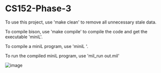 # CS152-Phase-3

To use this project, use 'make clean' to remove all unnecessary stale data.

To compile bison, use 'make compile' to compile the code and get the executable 'miniL'.

To compile a miniL program, use 'miniL <file>'.

To run the compiled miniL program, use 'mil_run out.mil'

![image](https://user-images.githubusercontent.com/8682236/176332057-e53114a4-3fb6-4386-be5c-301683cd3d33.png)
